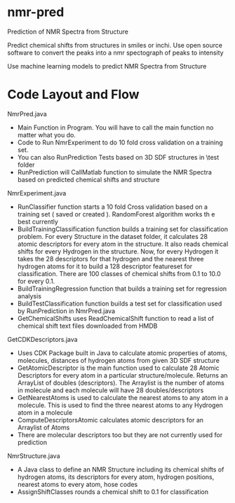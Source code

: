 # nmr-pred

Prediction of NMR Spectra from Structure

Predict chemical shifts from structures in smiles or inchi. Use open source software to convert the peaks into a nmr spectograph of peaks to intensity

Use machine learning models to predict NMR Spectra from Structure


# Code Layout and Flow

NmrPred.java 
  - Main Function in Program. You will have to call the main function no matter what you do.
  - Code to Run NmrExperiment to do 10 fold cross validation on a training set. 
  - You can also RunPrediction Tests based on 3D SDF structures in \test folder
  - RunPrediction will CallMatlab function to simulate the NMR Spectra based on predicted chemical shifts and structure

NmrExperiment.java
  - RunClassifier function starts a 10 fold Cross validation based on a training set ( saved or created ). RandomForest algorithm works th e best currently
  - BuildTrainingClassification function builds a training set for classification problem. For every Structure in the dataset folder, it calculates 28 atomic descriptors for every atom in the structure. It also reads chemical shifts for every Hydrogen in the structure. Now, for every Hydrogen it takes the 28 descriptors for that hydrogen and the nearest three hydrogen atoms for it to build a 128 descriptor featureset for classification. There are 100 classes of chemical shifts from 0.1 to 10.0 for every 0.1.
  - BuildTrainingRegression function that builds a training set for regression analysis
  - BuildTestClassification function builds a test set for classification used by RunPrediction in NmrPred.java
  - GetChemicalShifts uses ReadChemicalShift function to read a list of chemical shift text files downloaded from HMDB
  
GetCDKDescriptors.java
  - Uses CDK Package built in Java to calculate atomic properties of atoms, molecules, distances of hydrogen atoms from given 3D SDF structure
  - GetAtomicDescriptor is the main function used to calculate 28 Atomic Descriptors for every atom in a particular structure/molecule. Returns an ArrayList of doubles (descriptors). The Arraylist is the number of atoms in molecule and each molecule will have 28 doubles/descriptors
  - GetNearestAtoms is used to calculate the nearest atoms to any atom in a molecule. This is used to find the three nearest atoms to any Hydrogen atom in a molecule
  - ComputeDescriptorsAtomic calculates atomic descriptors for an Arraylist of Atoms
  - There are molecular descriptors too but they are not currently used for prediction
  
NmrStructure.java
  - A Java class to define an NMR Structure including its chemical shifts of hydrogen atoms, its descriptors for every atom, hydrogen positions, nearest atoms to every atom, hose codes
  - AssignShiftClasses rounds a chemical shift to 0.1 for classification
